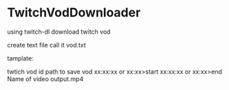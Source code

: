 # TwitchVodDownloader
using twitch-dl download twitch vod

create text file call it vod.txt

tamplate:

twtich vod id
path to save vod
xx:xx:xx or xx:xx>start 
xx:xx:xx or xx:xx>end
Name of video output.mp4
